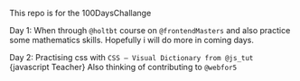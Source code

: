 This repo is for the 100DaysChallange

Day 1:
When through ```@holtbt``` course on ```@frontendMasters``` and also practice some mathematics skills.
Hopefully i will do more in coming days.

Day 2:
Practising css with ```CSS – Visual Dictionary from @js_tut ``` {javascript Teacher}
Also thinking of contributing to ```@webfor5```